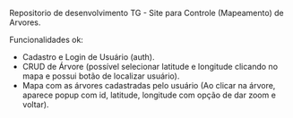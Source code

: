 Repositorio de desenvolvimento TG - Site para Controle (Mapeamento) de Arvores. 

Funcionalidades ok:

- Cadastro e Login de Usuário (auth).
- CRUD de Árvore (possível selecionar latitude e longitude clicando no mapa e possui botão de localizar usuário).
- Mapa com as árvores cadastradas pelo usuário (Ao clicar na árvore, aparece popup com id, latitude, longitude com opção de dar zoom e voltar).
